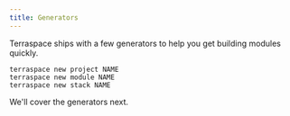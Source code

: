 ```yaml
---
title: Generators
---
```


Terraspace ships with a few generators to help you get building modules quickly.

    terraspace new project NAME
    terraspace new module NAME
    terraspace new stack NAME

We'll cover the generators next.